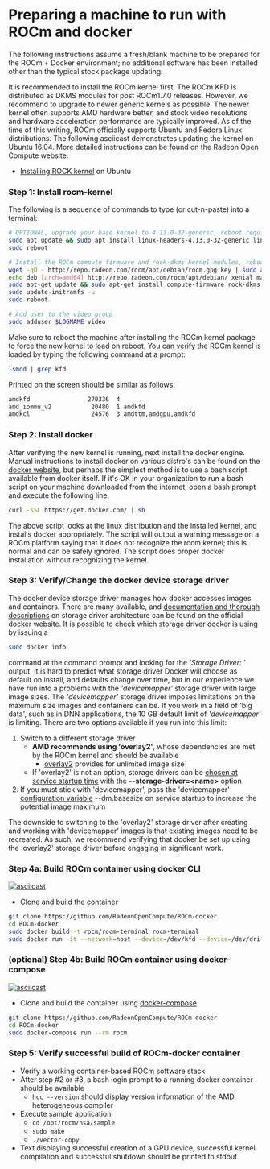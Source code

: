 # Preparing a machine to run with ROCm and docker

The following instructions assume a fresh/blank machine to be prepared for the ROCm + Docker environment; no additional software has been installed other than the typical stock package updating.

It is recommended to install the ROCm kernel first. The ROCm KFD is distributed as DKMS modules for post ROCm1.7.0 releases. However, we recommend to upgrade to newer generic kernels as possible. The newer kernel often supports AMD hardware better, and stock video resolutions and hardware acceleration performance are typically improved. As of the time of this writing, ROCm officially supports Ubuntu and Fedora Linux distributions.  The following asciicast demonstrates updating the kernel on Ubuntu 16.04.  More detailed instructions can be found on the Radeon Open Compute website:
* [Installing ROCK kernel](https://github.com/RadeonOpenCompute/ROCm#debian-repository---apt-get) on Ubuntu

### Step 1: Install rocm-kernel
The following is a sequence of commands to type (or cut-n-paste) into a terminal:

```bash
# OPTIONAL, upgrade your base kernel to 4.13.0-32-generic, reboot required
sudo apt update && sudo apt install linux-headers-4.13.0-32-generic linux-image-4.13.0-32-generic linux-image-extra-4.13.0-32-generic linux-signed-image-4.13.0-32-generic
sudo reboot 

# Install the ROCm compute firmware and rock-dkms kernel modules, reboot required
wget -qO - http://repo.radeon.com/rocm/apt/debian/rocm.gpg.key | sudo apt-key add -
echo deb [arch=amd64] http://repo.radeon.com/rocm/apt/debian/ xenial main | sudo tee /etc/apt/sources.list.d/rocm.list
sudo apt-get update && sudo apt-get install compute-firmware rock-dkms
sudo update-initramfs -u
sudo reboot

# Add user to the video group
sudo adduser $LOGNAME video
```
Make sure to reboot the machine after installing the ROCm kernel package to force the new kernel to load on reboot.  You can verify the ROCm kernel is loaded by typing the following command at a prompt:

```bash
lsmod | grep kfd
```

Printed on the screen should be similar as follows:
```bash
amdkfd                270336  4
amd_iommu_v2           20480  1 amdkfd
amdkcl                 24576  3 amdttm,amdgpu,amdkfd
```

### Step 2: Install docker
After verifying the new kernel is running, next install the docker engine.  Manual instructions to install docker on various distro's can be found on the [docker website](https://docs.docker.com/engine/installation/linux/), but perhaps the simplest method is to use a bash script available from docker itself.  If it's OK in your organization to run a bash script on your machine downloaded from the internet, open a bash prompt and execute the following line:

```bash
curl -sSL https://get.docker.com/ | sh
```

The above script looks at the linux distribution and the installed kernel, and installs docker appropriately.  The script will output a warning message on a ROCm platform saying that it does not recognize the rocm kernel; this is normal and can be safely ignored.  The script does proper docker installation without recognizing the kernel.

### Step 3: Verify/Change the docker device storage driver
The docker device storage driver manages how docker accesses images and containers.  There are many available, and [documentation and thorough descriptions](https://docs.docker.com/engine/userguide/storagedriver/imagesandcontainers/) on storage driver architecture can be found on the official docker website.  It is possible to check which storage driver docker is using by issuing a

```bash
sudo docker info
```

command at the command prompt and looking for the *'Storage Driver: '* output.  It is hard to predict what storage driver Docker will choose as default on install, and defaults change over time, but in our experience we have run into a problems with the *'devicemapper'* storage driver with large image sizes.  The *'devicemapper'* storage driver imposes limitations on the maximum size images and containers can be.  If you work in a field of 'big data', such as in DNN applications, the 10 GB default limit of *'devicemapper'* is limiting.  There are two options available if you run into this limit:

1.  Switch to a different storage driver
    * **AMD recommends using 'overlay2'**, whose dependencies are met by the ROCm kernel and should be available
      * [overlay2](https://docs.docker.com/engine/userguide/storagedriver/overlayfs-driver/) provides for unlimited image size
    * If 'overlay2' is not an option, storage drivers can be [chosen at service startup time](https://docs.docker.com/engine/userguide/storagedriver/selectadriver/) with the **--storage-driver=&lt;name&gt;** option
2.  If you must stick with 'devicemapper', pass the 'devicemapper' [configuration variable](https://docs.docker.com/engine/reference/commandline/dockerd/) --dm.basesize on service startup to increase the potential image maximum

The downside to switching to the 'overlay2' storage driver after creating and working with 'devicemapper' images is that existing images need to be recreated.  As such, we recommend verifying that docker be set up using the 'overlay2' storage driver before engaging in significant work.

### Step 4a: Build ROCm container using docker CLI
[![asciicast](https://asciinema.org/a/5u0d81txy9tskiitcispluw9v.png)](https://asciinema.org/a/5u0d81txy9tskiitcispluw9v)

* Clone and build the container

```bash
git clone https://github.com/RadeonOpenCompute/ROCm-docker
cd ROCm-docker
sudo docker build -t rocm/rocm-terminal rocm-terminal
sudo docker run -it --network=host --device=/dev/kfd --device=/dev/dri --group-add video rocm/rocm-terminal
```

### (optional) Step 4b: Build ROCm container using docker-compose
[![asciicast](https://asciinema.org/a/77cfxjz9ilt2x9ck27r9vanu7.png)](https://asciinema.org/a/77cfxjz9ilt2x9ck27r9vanu7)

* Clone and build the container using [docker-compose](https://docs.docker.com/compose/install/)

```bash
git clone https://github.com/RadeonOpenCompute/ROCm-docker
cd ROCm-docker
sudo docker-compose run --rm rocm
```
### Step 5: Verify successful build of ROCm-docker container
*  Verify a working container-based ROCm software stack
  * After step #2 or #3, a bash login prompt to a running docker container should be available
      * `hcc --version` should display version information of the AMD heterogeneous compiler
  * Execute sample application
      * `cd /opt/rocm/hsa/sample`
      * `sudo make`
      * `./vector-copy`
  * Text displaying successful creation of a GPU device, successful kernel compilation and successful shutdown should be printed to stdout
